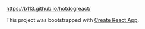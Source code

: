 https://b113.github.io/hotdogreact/


This project was bootstrapped with [Create React App](https://github.com/facebookincubator/create-react-app).


